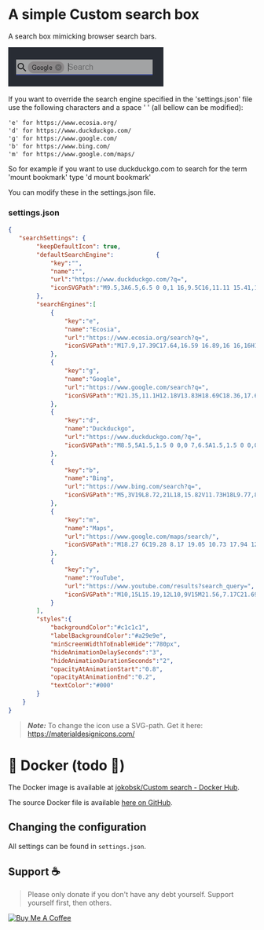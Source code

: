 # A simple Custom search box

A search box mimicking browser search bars.

![Google override][screen1]

If you want to override the search engine specified in the 'settings.json' file use the following characters and a space ' ' (all bellow can be modified):

    'e' for https://www.ecosia.org/
    'd' for https://www.duckduckgo.com/
    'g' for https://www.google.com/
    'b' for https://www.bing.com/
    'm' for https://www.google.com/maps/

So for example if you want to use duckduckgo.com to search for the term 'mount bookmark' type 'd mount bookmark'

You can modify these in the settings.json file.

### settings.json

```json
{    
   "searchSettings": {
        "keepDefaultIcon": true,
        "defaultSearchEngine":            {
            "key":"",
            "name":"",
            "url":"https://www.duckduckgo.com/?q=",
            "iconSVGPath":"M9.5,3A6.5,6.5 0 0,1 16,9.5C16,11.11 15.41,12.59 14.44,13.73L14.71,14H15.5L20.5,19L19,20.5L14,15.5V14.71L13.73,14.44C12.59,15.41 11.11,16 9.5,16A6.5,6.5 0 0,1 3,9.5A6.5,6.5 0 0,1 9.5,3M9.5,5C7,5 5,7 5,9.5C5,12 7,14 9.5,14C12,14 14,12 14,9.5C14,7 12,5 9.5,5Z"
        },  
        "searchEngines":[
            {
                "key":"e",
                "name":"Ecosia",
                "url":"https://www.ecosia.org/search?q=",
                "iconSVGPath":"M17.9,17.39C17.64,16.59 16.89,16 16,16H15V13A1,1 0 0,0 14,12H8V10H10A1,1 0 0,0 11,9V7H13A2,2 0 0,0 15,5V4.59C17.93,5.77 20,8.64 20,12C20,14.08 19.2,15.97 17.9,17.39M11,19.93C7.05,19.44 4,16.08 4,12C4,11.38 4.08,10.78 4.21,10.21L9,15V16A2,2 0 0,0 11,18M12,2A10,10 0 0,0 2,12A10,10 0 0,0 12,22A10,10 0 0,0 22,12A10,10 0 0,0 12,2"
            },
            {
                "key":"g",
                "name":"Google",
                "url":"https://www.google.com/search?q=",
                "iconSVGPath":"M21.35,11.1H12.18V13.83H18.69C18.36,17.64 15.19,19.27 12.19,19.27C8.36,19.27 5,16.25 5,12C5,7.9 8.2,4.73 12.2,4.73C15.29,4.73 17.1,6.7 17.1,6.7L19,4.72C19,4.72 16.56,2 12.1,2C6.42,2 2.03,6.8 2.03,12C2.03,17.05 6.16,22 12.25,22C17.6,22 21.5,18.33 21.5,12.91C21.5,11.76 21.35,11.1 21.35,11.1V11.1"
            },
            {
                "key":"d",
                "name":"Duckduckgo",
                "url":"https://www.duckduckgo.com/?q=",
                "iconSVGPath":"M8.5,5A1.5,1.5 0 0,0 7,6.5A1.5,1.5 0 0,0 8.5,8A1.5,1.5 0 0,0 10,6.5A1.5,1.5 0 0,0 8.5,5M10,2A5,5 0 0,1 15,7C15,8.7 14.15,10.2 12.86,11.1C14.44,11.25 16.22,11.61 18,12.5C21,14 22,12 22,12C22,12 21,21 15,21H9C9,21 4,21 4,16C4,13 7,12 6,10C2,10 2,6.5 2,6.5C3,7 4.24,7 5,6.65C5.19,4.05 7.36,2 10,2Z"
            },
            {
                "key":"b",
                "name":"Bing",
                "url":"https://www.bing.com/search?q=",
                "iconSVGPath":"M5,3V19L8.72,21L18,15.82V11.73H18L9.77,8.95L11.38,12.84L13.94,14L8.7,16.92V4.27L5,3"
            },
            {
                "key":"m",
                "name":"Maps",
                "url":"https://www.google.com/maps/search/",
                "iconSVGPath":"M18.27 6C19.28 8.17 19.05 10.73 17.94 12.81C17 14.5 15.65 15.93 14.5 17.5C14 18.2 13.5 18.95 13.13 19.76C13 20.03 12.91 20.31 12.81 20.59C12.71 20.87 12.62 21.15 12.53 21.43C12.44 21.69 12.33 22 12 22H12C11.61 22 11.5 21.56 11.42 21.26C11.18 20.53 10.94 19.83 10.57 19.16C10.15 18.37 9.62 17.64 9.08 16.93L18.27 6M9.12 8.42L5.82 12.34C6.43 13.63 7.34 14.73 8.21 15.83C8.42 16.08 8.63 16.34 8.83 16.61L13 11.67L12.96 11.68C11.5 12.18 9.88 11.44 9.3 10C9.22 9.83 9.16 9.63 9.12 9.43C9.07 9.06 9.06 8.79 9.12 8.43L9.12 8.42M6.58 4.62L6.57 4.63C4.95 6.68 4.67 9.53 5.64 11.94L9.63 7.2L9.58 7.15L6.58 4.62M14.22 2.36L11 6.17L11.04 6.16C12.38 5.7 13.88 6.28 14.56 7.5C14.71 7.78 14.83 8.08 14.87 8.38C14.93 8.76 14.95 9.03 14.88 9.4L14.88 9.41L18.08 5.61C17.24 4.09 15.87 2.93 14.23 2.37L14.22 2.36M9.89 6.89L13.8 2.24L13.76 2.23C13.18 2.08 12.59 2 12 2C10.03 2 8.17 2.85 6.85 4.31L6.83 4.32L9.89 6.89Z"
            },
            {
                "key":"y",
                "name":"YouTube",
                "url":"https://www.youtube.com/results?search_query=",
                "iconSVGPath":"M10,15L15.19,12L10,9V15M21.56,7.17C21.69,7.64 21.78,8.27 21.84,9.07C21.91,9.87 21.94,10.56 21.94,11.16L22,12C22,14.19 21.84,15.8 21.56,16.83C21.31,17.73 20.73,18.31 19.83,18.56C19.36,18.69 18.5,18.78 17.18,18.84C15.88,18.91 14.69,18.94 13.59,18.94L12,19C7.81,19 5.2,18.84 4.17,18.56C3.27,18.31 2.69,17.73 2.44,16.83C2.31,16.36 2.22,15.73 2.16,14.93C2.09,14.13 2.06,13.44 2.06,12.84L2,12C2,9.81 2.16,8.2 2.44,7.17C2.69,6.27 3.27,5.69 4.17,5.44C4.64,5.31 5.5,5.22 6.82,5.16C8.12,5.09 9.31,5.06 10.41,5.06L12,5C16.19,5 18.8,5.16 19.83,5.44C20.73,5.69 21.31,6.27 21.56,7.17Z"
            }
        ],
        "styles":{
            "backgroundColor":"#c1c1c1",    
            "labelBackgroundColor":"#a29e9e",        
            "minScreenWidthToEnableHide":"780px",
            "hideAnimationDelaySeconds":"3",
            "hideAnimationDurationSeconds":"2",
            "opacityAtAnimationStart":"0.8",
            "opacityAtAnimationEnd":"0.2",
            "textColor":"#000"
        }
    }
}
```

> **_Note:_**  To change the icon use a SVG-path. Get it here: https://materialdesignicons.com/

#  :whale: Docker (todo :hammer:) 

The Docker image is available at [jokobsk/Custom search - Docker
Hub](https://registry.hub.docker.com/r/jokobsk/custom-search-box).

The source Docker file is available [here on GitHub](https://github.com/jokob-sk/custom-search-box).

## Changing the configuration
All settings can be found in `settings.json`.

## Support :coffee:

> Please only donate if you don't have any debt yourself. Support yourself first, then others.

<a href="https://www.buymeacoffee.com/jokobsk" target="_blank"><img src="https://cdn.buymeacoffee.com/buttons/v2/default-yellow.png" alt="Buy Me A Coffee" style="height: 30px !important;width: 117px !important;" width="150px" ></a>


<!--- --------------------------------------------------------------------- --->
[screen1]:    ./docs/img/search_google.png           "Google override"
